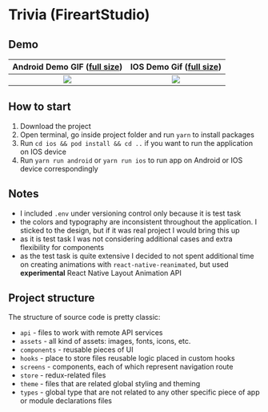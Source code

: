 # Trivia (FireartStudio)

## Demo

| Android Demo GIF ([full size](https://github.com/ValeriiBoiko/trivia/blob/main/android-demo.gif)) | IOS Demo Gif ([full size](https://github.com/ValeriiBoiko/trivia/blob/main/ios-demo.gif)) |
| :-----------------------------------------------------------------------------------------------: | :---------------------------------------------------------------------------------------: |
|          ![](https://github.com/ValeriiBoiko/trivia/blob/main/android-demo-preview.gif)           |        ![](https://github.com/ValeriiBoiko/trivia/blob/main/ios-demo-preview.gif)         |

## How to start

1. Download the project
2. Open terminal, go inside project folder and run `yarn` to install packages
3. Run `cd ios && pod install && cd ..` if you want to run the application on IOS device
4. Run `yarn run android` or `yarn run ios` to run app on Android or IOS device correspondingly

## Notes

- I included `.env` under versioning control only because it is test task
- the colors and typography are inconsistent throughout the application. I sticked to the design, but if it was real project I would bring this up
- as it is test task I was not considering additional cases and extra flexibility for components
- as the test task is quite extensive I decided to not spent additional time on creating animations with `react-native-reanimated`, but used **experimental** React Native Layout Animation API

## Project structure

The structure of source code is pretty classic:

- `api` - files to work with remote API services
- `assets` - all kind of assets: images, fonts, icons, etc.
- `components` - reusable pieces of UI
- `hooks` - place to store files reusable logic placed in custom hooks
- `screens` - components, each of which represent navigation route
- `store` - redux-related files
- `theme` - files that are related global styling and theming
- `types` - global type that are not related to any other specific piece of app or module declarations files
